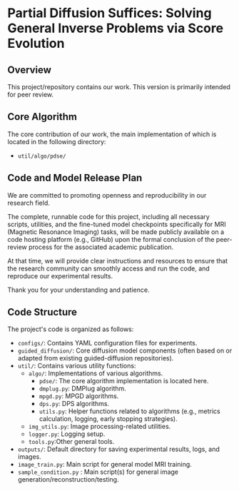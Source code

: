 # Partial Diffusion Suffices: Solving General Inverse Problems via Score Evolution

## Overview

This project/repository contains our work. This version is primarily intended for peer review.

## Core Algorithm

The core contribution of our work, the main implementation of which is located in the following directory:

* `util/algo/pdse/`

## Code and Model Release Plan

We are committed to promoting openness and reproducibility in our research field.

The complete, runnable code for this project, including all necessary scripts, utilities, and the fine-tuned model checkpoints specifically for MRI (Magnetic Resonance Imaging) tasks, will be made publicly available on a code hosting platform (e.g., GitHub) upon the formal conclusion of the peer-review process for the associated academic publication.

At that time, we will provide clear instructions and resources to ensure that the research community can smoothly access and run the code, and reproduce our experimental results.

Thank you for your understanding and patience.

## Code Structure

The project's code is organized as follows:

* `configs/`: Contains YAML configuration files for experiments.
* `guided_diffusion/`: Core diffusion model components (often based on or adapted from existing guided-diffusion repositories).
* `util/`: Contains various utility functions:
  * `algo/`: Implementations of various algorithms.
    * `pdse/`: The core algorithm implementation is located here.
    * `dmplug.py`: DMPlug algorithm.
    * `mpgd.py`: MPGD  algorithms.
    * `dps.py`: DPS algorithms.
    * `utils.py`: Helper functions related to algorithms (e.g., metrics calculation, logging, early stopping strategies).
  * `img_utils.py`: Image processing-related utilities.
  * `logger.py`: Logging setup.
  * `tools.py`:Other general tools.
* `outputs/`: Default directory for saving experimental results, logs, and images.
* `image_train.py`:  Main script for general model MRI training.
* `sample_condition.py` : Main script(s) for general image generation/reconstruction/testing.


​                                                                                                                                                                      
